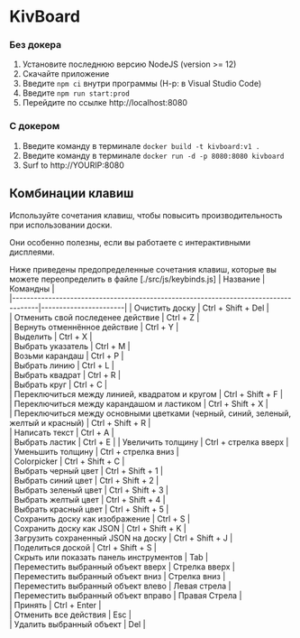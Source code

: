 # KivBoard

### Без докера

1. Установите последнюю версию NodeJS (version >= 12)
2. Скачайте приложение
3. Введите `npm ci` внутри программы (Н-р: в Visual Studio Code)
4. Введите `npm run start:prod`
5. Перейдите по ссылке http://localhost:8080

### С докером

1. Введите команду в терминале `docker build -t kivboard:v1 .`
2. Введите команду в терминале `docker run -d -p 8080:8080 kivboard`
3. Surf to http://YOURIP:8080

## Комбинации клавиш

Используйте сочетания клавиш, чтобы повысить производительность при использовании доски.

Они особенно полезны, если вы работаете с интерактивными дисплеями.

Ниже приведены предопределенные сочетания клавиш, которые вы можете переопределить в файле [./src/js/keybinds.js]
|                                     Название                                        |       Командны        |                  
|-------------------------------------------------------------------------------------|-----------------------|
| Очистить доску                                                                      | Ctrl + Shift + Del    |       
| Отменить свой последенее действие                                                   | Ctrl + Z              |          
| Вернуть отменнённое действие                                                        | Ctrl + Y              |            
| Выделить                                                                            | Ctrl + X              |         
| Выбрать указатель                                                                   | Ctrl + M              |                   
| Возьми карандаш                                                                     | Ctrl + P              |                    
| Выбрать линию                                                                       | Ctrl + L              |                     
| Выбрать квадрат                                                                     | Ctrl + R              |                   
| Выбрать круг                                                                        | Ctrl + C              |                        
| Переключиться между линией, квадратом и кругом                                      | Ctrl + Shift + F      |         
| Переключиться между карандашом и ластиком                                           | Ctrl + Shift + X      |             
| Переключиться между основными цветками (черный, синий, зеленый, желтый и красный)   | Ctrl + Shift + R      |         
| Написать текст                                                                      | Ctrl + A              |  
| Выбрать ластик                                                                      | Ctrl + E              | 
| Увеличить толщину                                                                   | Ctrl + стрелка вверх  | 
| Уменьшить толщину                                                                   | Ctrl + стрелка вниз   |  
| Colorpicker                                                                         | Ctrl + Shift + C      |    
| Выбрать черный цвет                                                                 | Ctrl + Shift + 1      |    
| Выбрать синий цвет                                                                  | Ctrl + Shift + 2      |    
| Выбрать зеленый цвет                                                                | Ctrl + Shift + 3      |    
| Выбрать желтый цвет                                                                 | Ctrl + Shift + 4      |    
| Выбрать красный цвет                                                                | Ctrl + Shift + 5      |    
| Сохранить доску как изображение                                                     | Ctrl + S              |  
| Сохранить доску как JSON                                                            | Ctrl + Shift + K      |   
| Загрузить сохраненный JSON на доску                                                 | Ctrl + Shift + J      |   
| Поделиться доской                                                                   | Ctrl + Shift + S      |   
| Скрыть или показать панель инструментов                                             | Tab                   |   
| Переместить выбранный объект вверх                                                  | Стрелка вверх         |     
| Переместить выбранный объект вниз                                                   | Стрелка вниз          |     
| Переместить выбранный объект влево                                                  | Левая стрела          |     
| Переместить выбранный объект вправо                                                 | Правая Стрела         |     
| Принять                                                                             | Ctrl + Enter          |    
| Отменить все действия                                                               | Esc                   |  
| Удалить выбранный объект                                                            | Del                   | 

